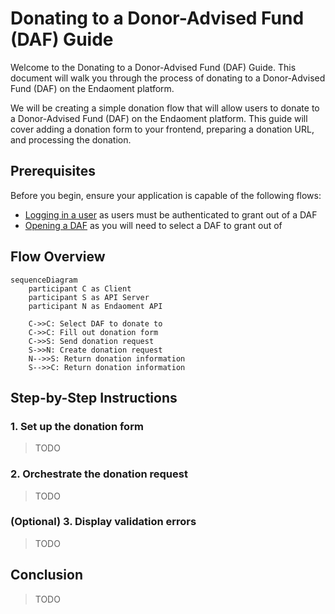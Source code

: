 # Donating to a Donor-Advised Fund (DAF) Guide

Welcome to the Donating to a Donor-Advised Fund (DAF) Guide. This document will walk you through the process of donating to a Donor-Advised Fund (DAF) on the Endaoment platform.

We will be creating a simple donation flow that will allow users to donate to a Donor-Advised Fund (DAF) on the Endaoment platform. This guide will cover adding a donation form to your frontend, preparing a donation URL, and processing the donation.

## Prerequisites

Before you begin, ensure your application is capable of the following flows:

- [Logging in a user](./login-user.md) as users must be authenticated to grant out of a DAF
- [Opening a DAF](./open-daf.md) as you will need to select a DAF to grant out of

## Flow Overview

```mermaid
sequenceDiagram
    participant C as Client
    participant S as API Server
    participant N as Endaoment API

    C->>C: Select DAF to donate to
    C->>C: Fill out donation form
    C->>S: Send donation request
    S->>N: Create donation request
    N-->>S: Return donation information
    S-->>C: Return donation information
```

## Step-by-Step Instructions

### 1. Set up the donation form

> TODO

### 2. Orchestrate the donation request

> TODO

### (Optional) 3. Display validation errors

> TODO

## Conclusion

> TODO
